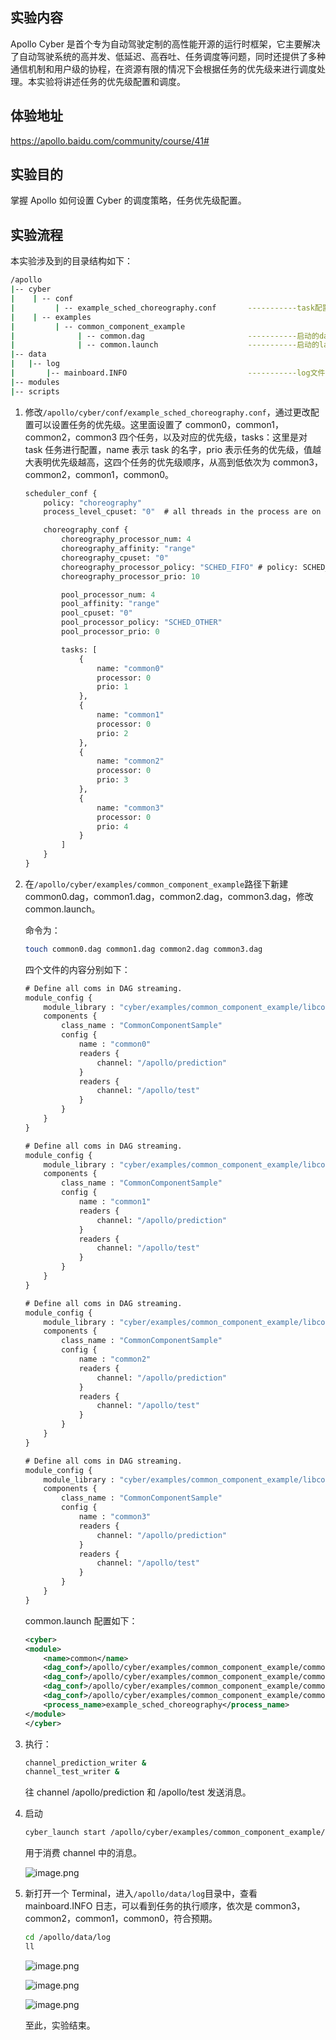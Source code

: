 ## 实验内容

Apollo Cyber 是首个专为自动驾驶定制的高性能开源的运行时框架，它主要解决了自动驾驶系统的高并发、低延迟、高吞吐、任务调度等问题，同时还提供了多种通信机制和用户级的协程，在资源有限的情况下会根据任务的优先级来进行调度处理。本实验将讲述任务的优先级配置和调度。

## 体验地址

https://apollo.baidu.com/community/course/41#

## 实验目的

掌握 Apollo 如何设置 Cyber 的调度策略，任务优先级配置。

## 实验流程

本实验涉及到的目录结构如下：

```bash
/apollo
|-- cyber
|    | -- conf
|         | -- example_sched_choreography.conf       -----------task配置文件
|    | -- examples
|         | -- common_component_example
|              | -- common.dag                       -----------启动的dag文件
|              | -- common.launch                    -----------启动的launch文件
|-- data
|   |-- log
|       |-- mainboard.INFO                           -----------log文件
|-- modules
|-- scripts
```

1. 修改`/apollo/cyber/conf/example_sched_choreography.conf`，通过更改配置可以设置任务的优先级。这里面设置了 common0，common1，common2，common3 四个任务，以及对应的优先级，tasks：这里是对 task 任务进行配置，name 表示 task 的名字，prio 表示任务的优先级，值越大表明优先级越高，这四个任务的优先级顺序，从高到低依次为 common3，common2，common1，common0。

    ```proto
    scheduler_conf {
        policy: "choreography"
        process_level_cpuset: "0"  # all threads in the process are on the cpuset

        choreography_conf {
            choreography_processor_num: 4
            choreography_affinity: "range"
            choreography_cpuset: "0"
            choreography_processor_policy: "SCHED_FIFO" # policy: SCHED_OTHER,SCHED_RR,SCHED_FIFO
            choreography_processor_prio: 10

            pool_processor_num: 4
            pool_affinity: "range"
            pool_cpuset: "0"
            pool_processor_policy: "SCHED_OTHER"
            pool_processor_prio: 0

            tasks: [
                {
                    name: "common0"
                    processor: 0
                    prio: 1
                },
                {
                    name: "common1"
                    processor: 0
                    prio: 2
                },
                {
                    name: "common2"
                    processor: 0
                    prio: 3
                },
                {
                    name: "common3"
                    processor: 0
                    prio: 4
                }
            ]
        }
    }
    ```

2. 在`/apollo/cyber/examples/common_component_example`路径下新建 common0.dag，common1.dag，common2.dag，common3.dag，修改common.launch。

    命令为：

    ```bash
    touch common0.dag common1.dag common2.dag common3.dag
    ```

    四个文件的内容分别如下：

    ```proto
    # Define all coms in DAG streaming.
    module_config {
        module_library : "cyber/examples/common_component_example/libcommon_component_example.so"
        components {
            class_name : "CommonComponentSample"
            config {
                name : "common0"
                readers {
                    channel: "/apollo/prediction"
                }
                readers {
                    channel: "/apollo/test"
                }
            }
        }
    }
    ```

    ```proto
    # Define all coms in DAG streaming.
    module_config {
        module_library : "cyber/examples/common_component_example/libcommon_component_example.so"
        components {
            class_name : "CommonComponentSample"
            config {
                name : "common1"
                readers {
                    channel: "/apollo/prediction"
                }
                readers {
                    channel: "/apollo/test"
                }
            }
        }
    }
    ```

    ```proto
    # Define all coms in DAG streaming.
    module_config {
        module_library : "cyber/examples/common_component_example/libcommon_component_example.so"
        components {
            class_name : "CommonComponentSample"
            config {
                name : "common2"
                readers {
                    channel: "/apollo/prediction"
                }
                readers {
                    channel: "/apollo/test"
                }
            }
        }
    }
    ```

    ```proto
    # Define all coms in DAG streaming.
    module_config {
        module_library : "cyber/examples/common_component_example/libcommon_component_example.so"
        components {
            class_name : "CommonComponentSample"
            config {
                name : "common3"
                readers {
                    channel: "/apollo/prediction"
                }
                readers {
                    channel: "/apollo/test"
                }
            }
        }
    }
    ```

    common.launch 配置如下：

    ```xml
    <cyber>
    <module>
        <name>common</name>
        <dag_conf>/apollo/cyber/examples/common_component_example/common0.dag</dag_conf>
        <dag_conf>/apollo/cyber/examples/common_component_example/common1.dag</dag_conf>
        <dag_conf>/apollo/cyber/examples/common_component_example/common2.dag</dag_conf>
        <dag_conf>/apollo/cyber/examples/common_component_example/common3.dag</dag_conf>
        <process_name>example_sched_choreography</process_name>
    </module>
    </cyber>
    ```

3. 执行：

    ```bash
    channel_prediction_writer &
    channel_test_writer &
    ```

    往 channel /apollo/prediction 和 /apollo/test 发送消息。

4. 启动

    ```bash
    cyber_launch start /apollo/cyber/examples/common_component_example/common.launch
    ```

    用于消费 channel 中的消息。

    ![image.png](https://bce.bdstatic.com/doc/Apollo-Homepage-Document/Apollo_Beta_Doc/image_7874cef.png)

5. 新打开一个 Terminal，进入`/apollo/data/log`目录中，查看 mainboard.INFO 日志，可以看到任务的执行顺序，依次是 common3，common2，common1，common0，符合预期。

    ```bash
    cd /apollo/data/log
    ll
    ```

    ![image.png](https://bce.bdstatic.com/doc/Apollo-Homepage-Document/Apollo_Beta_Doc/image_08e9f94.png)

    ![image.png](https://bce.bdstatic.com/doc/Apollo-Homepage-Document/Apollo_Beta_Doc/image_4632854.png)

    ![image.png](https://bce.bdstatic.com/doc/Apollo-Homepage-Document/Apollo_Beta_Doc/image_37aa354.png)

    至此，实验结束。
